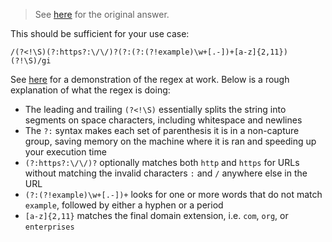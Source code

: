 
> See [here](https://stackoverflow.com/a/72392318/6456163) for the original answer.

This should be sufficient for your use case:

```regex
/(?<!\S)(?:https?:\/\/)?(?:(?:(?!example)\w+[.-])+[a-z]{2,11})(?!\S)/gi
```

See [here](https://regex101.com/r/NdOxKt/1) for a demonstration of the regex at work. Below is a rough explanation of what the regex is doing:

- The leading and trailing `(?<!\S)` essentially splits the string into segments on space characters, including whitespace and newlines
- The `?:` syntax makes each set of parenthesis it is in a non-capture group, saving memory on the machine where it is ran and speeding up your execution time
- `(?:https?:\/\/)?` optionally matches both `http` and `https` for URLs without matching the invalid characters `:` and `/` anywhere else in the URL
- `(?:(?!example)\w+[.-])+` looks for one or more words that do not match `example`, followed by either a hyphen or a period
- `[a-z]{2,11}` matches the final domain extension, i.e. `com`, `org`, or `enterprises`

